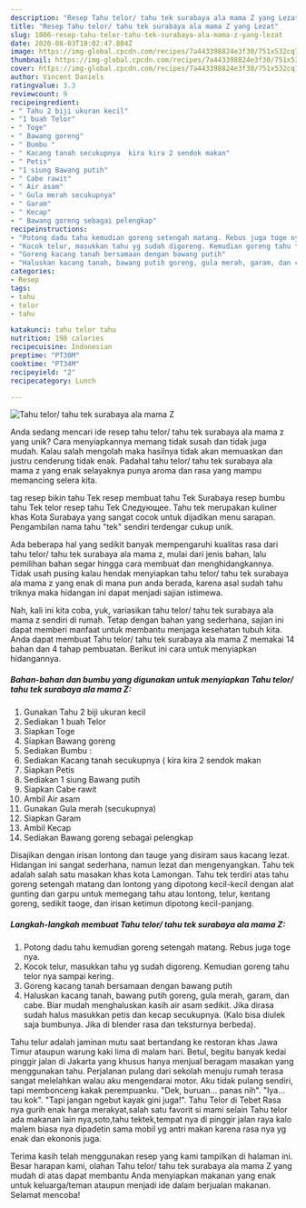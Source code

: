 ```yaml
---
description: "Resep Tahu telor/ tahu tek surabaya ala mama Z yang Lezat"
title: "Resep Tahu telor/ tahu tek surabaya ala mama Z yang Lezat"
slug: 1806-resep-tahu-telor-tahu-tek-surabaya-ala-mama-z-yang-lezat
date: 2020-08-03T18:02:47.804Z
image: https://img-global.cpcdn.com/recipes/7a443398824e3f30/751x532cq70/tahu-telor-tahu-tek-surabaya-ala-mama-z-foto-resep-utama.jpg
thumbnail: https://img-global.cpcdn.com/recipes/7a443398824e3f30/751x532cq70/tahu-telor-tahu-tek-surabaya-ala-mama-z-foto-resep-utama.jpg
cover: https://img-global.cpcdn.com/recipes/7a443398824e3f30/751x532cq70/tahu-telor-tahu-tek-surabaya-ala-mama-z-foto-resep-utama.jpg
author: Vincent Daniels
ratingvalue: 3.3
reviewcount: 9
recipeingredient:
- " Tahu 2 biji ukuran kecil"
- "1 buah Telor"
- " Toge"
- " Bawang goreng"
- " Bumbu "
- " Kacang tanah secukupnya  kira kira 2 sendok makan"
- " Petis"
- "1 siung Bawang putih"
- " Cabe rawit"
- " Air asam"
- " Gula merah secukupnya"
- " Garam"
- " Kecap"
- " Bawang goreng sebagai pelengkap"
recipeinstructions:
- "Potong dadu tahu kemudian goreng setengah matang. Rebus juga toge nya."
- "Kocok telur, masukkan tahu yg sudah digoreng. Kemudian goreng tahu telor nya sampai kering."
- "Goreng kacang tanah bersamaan dengan bawang putih"
- "Haluskan kacang tanah, bawang putih goreng, gula merah, garam, dan cabe. Biar mudah menghaluskan kasih air asam sedikit. Jika dirasa sudah halus masukkan petis dan kecap secukupnya. (Kalo bisa diulek saja bumbunya. Jika di blender rasa dan teksturnya berbeda)."
categories:
- Resep
tags:
- tahu
- telor
- tahu

katakunci: tahu telor tahu 
nutrition: 198 calories
recipecuisine: Indonesian
preptime: "PT30M"
cooktime: "PT34M"
recipeyield: "2"
recipecategory: Lunch

---
```



![Tahu telor/ tahu tek surabaya ala mama Z](https://img-global.cpcdn.com/recipes/7a443398824e3f30/751x532cq70/tahu-telor-tahu-tek-surabaya-ala-mama-z-foto-resep-utama.jpg)

Anda sedang mencari ide resep tahu telor/ tahu tek surabaya ala mama z yang unik? Cara menyiapkannya memang tidak susah dan tidak juga mudah. Kalau salah mengolah maka hasilnya tidak akan memuaskan dan justru cenderung tidak enak. Padahal tahu telor/ tahu tek surabaya ala mama z yang enak selayaknya punya aroma dan rasa yang mampu memancing selera kita.

tag resep bikin tahu Tek resep membuat tahu Tek Surabaya resep bumbu tahu Tek telor resep tahu Tek Следующее. Tahu tek merupakan kuliner khas Kota Surabaya yang sangat cocok untuk dijadikan menu sarapan. Pengambilan nama tahu &#34;tek&#34; sendiri terdengar cukup unik.

Ada beberapa hal yang sedikit banyak mempengaruhi kualitas rasa dari tahu telor/ tahu tek surabaya ala mama z, mulai dari jenis bahan, lalu pemilihan bahan segar hingga cara membuat dan menghidangkannya. Tidak usah pusing kalau hendak menyiapkan tahu telor/ tahu tek surabaya ala mama z yang enak di mana pun anda berada, karena asal sudah tahu triknya maka hidangan ini dapat menjadi sajian istimewa.


Nah, kali ini kita coba, yuk, variasikan tahu telor/ tahu tek surabaya ala mama z sendiri di rumah. Tetap dengan bahan yang sederhana, sajian ini dapat memberi manfaat untuk membantu menjaga kesehatan tubuh kita. Anda dapat membuat Tahu telor/ tahu tek surabaya ala mama Z memakai 14 bahan dan 4 tahap pembuatan. Berikut ini cara untuk menyiapkan hidangannya.

<!--inarticleads1-->

##### Bahan-bahan dan bumbu yang digunakan untuk menyiapkan Tahu telor/ tahu tek surabaya ala mama Z:

1. Gunakan  Tahu 2 biji ukuran kecil
1. Sediakan 1 buah Telor
1. Siapkan  Toge
1. Siapkan  Bawang goreng
1. Sediakan  Bumbu :
1. Sediakan  Kacang tanah secukupnya ( kira kira 2 sendok makan
1. Siapkan  Petis
1. Sediakan 1 siung Bawang putih
1. Siapkan  Cabe rawit
1. Ambil  Air asam
1. Gunakan  Gula merah (secukupnya)
1. Siapkan  Garam
1. Ambil  Kecap
1. Sediakan  Bawang goreng sebagai pelengkap


Disajikan dengan irisan lontong dan tauge yang disiram saus kacang lezat. Hidangan ini sangat sederhana, namun lezat dan mengenyangkan. Tahu tek adalah salah satu masakan khas kota Lamongan. Tahu tek terdiri atas tahu goreng setengah matang dan lontong yang dipotong kecil-kecil dengan alat gunting dan garpu untuk memegang tahu atau lontong, telur, kentang goreng, sedikit taoge, dan irisan ketimun dipotong kecil-panjang. 

<!--inarticleads2-->

##### Langkah-langkah membuat Tahu telor/ tahu tek surabaya ala mama Z:

1. Potong dadu tahu kemudian goreng setengah matang. Rebus juga toge nya.
1. Kocok telur, masukkan tahu yg sudah digoreng. Kemudian goreng tahu telor nya sampai kering.
1. Goreng kacang tanah bersamaan dengan bawang putih
1. Haluskan kacang tanah, bawang putih goreng, gula merah, garam, dan cabe. Biar mudah menghaluskan kasih air asam sedikit. Jika dirasa sudah halus masukkan petis dan kecap secukupnya. (Kalo bisa diulek saja bumbunya. Jika di blender rasa dan teksturnya berbeda).


Tahu telur adalah jaminan mutu saat bertandang ke restoran khas Jawa Timur ataupun warung kaki lima di malam hari. Betul, begitu banyak kedai pinggir jalan di Jakarta yang khusus hanya menjual beragam masakan yang menggunakan tahu. Perjalanan pulang dari sekolah menuju rumah terasa sangat melelahkan walau aku mengendarai motor. Aku tidak pulang sendiri, tapi membonceng kakak perempuanku. &#34;Dek, buruan… panas nih&#34;. &#34;Iya… tau kok&#34;. &#34;Tapi jangan ngebut kayak gini juga!&#34;. Tahu Telor di Tebet Rasa nya gurih enak harga merakyat,salah satu favorit si mami selain Tahu telor ada makanan lain nya,soto,tahu tektek,tempat nya di pinggir jalan raya kalo malem biasa nya dipadetin sama mobil yg antri makan karena rasa nya yg enak dan ekononis juga. 

Terima kasih telah menggunakan resep yang kami tampilkan di halaman ini. Besar harapan kami, olahan Tahu telor/ tahu tek surabaya ala mama Z yang mudah di atas dapat membantu Anda menyiapkan makanan yang enak untuk keluarga/teman ataupun menjadi ide dalam berjualan makanan. Selamat mencoba!
